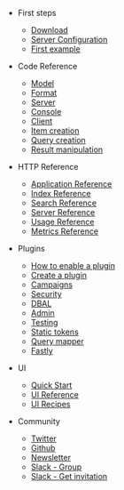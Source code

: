 - First steps
    - [Download](download.md)
    - [Server Configuration](server-configuration.md)
    - [First example](first-example.md)

- Code Reference
    - [Model](code-reference/model.md)
    - [Format](code-reference/format.md)
    - [Server](code-reference/server.md)
    - [Console](code-reference/console.md)
    - [Client](code-reference/client.md)
    - [Item creation](code-reference/item-creation.md)
    - [Query creation](code-reference/query-creation.md)
    - [Result manipulation](code-reference/result-manipulation.md)
    
- HTTP Reference
    - [Application Reference](http-reference/application-reference.md)
    - [Index Reference](http-reference/index-reference.md)
    - [Search Reference](http-reference/search-reference.md)
    - [Server Reference](http-reference/server-reference.md)
    - [Usage Reference](http-reference/usage-reference.md)
    - [Metrics Reference](http-reference/metrics-reference.md)

- Plugins
    - [How to enable a plugin](plugin/how-to-enable-a-plugin.md)
    - [Create a plugin](plugin/create-a-plugin.md)
    - [Campaigns](plugin/campaigns.md)
    - [Security](plugin/security.md)
    - [DBAL](plugin/dbal.md)
    - [Admin](plugin/admin.md)
    - [Testing](plugin/testing.md)
    - [Static tokens](plugin/static-tokens.md)
    - [Query mapper](plugin/query-mapper.md)
    - [Fastly](plugin/fastly.md)

- UI
    - [Quick Start](ui/quickstart.md)
    - [UI Reference](ui/reference.md)
    - [UI Recipes](ui/recipes.md)

- Community
    - [Twitter](https://twitter.com/apisearchio)
    - [Github](https://github.com/apisearch-io)
    - [Newsletter](newsletter.md)
    - [Slack - Group](https://apisearch.slack.com)
    - [Slack - Get invitation](https://apisearch-slack.herokuapp.com/)